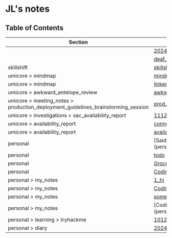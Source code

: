 # JL's notes

## Table of Contents

| Section        | File Name                          |
|----------------|------------------------------------|
|  | [2024-12-10-07-14-33](2024-12-10-07-14-33.md) |
|  | [deaf_teachers](deaf_teachers.md) |
| skillshift | [skillshift](skillshift/skillshift.md) |
| umicore > mindmap | [mindmap](umicore/mindmap/mindmap.md) |
| umicore > mindmap | [linked_servers](umicore/mindmap/linked_servers.md) |
| umicore > awkward_antelope_review | [awkward_antelope_review](umicore/awkward_antelope_review/awkward_antelope_review.md) |
| umicore > meeting_notes > production_deployment_guidelines_brainstorming_session | [prod_deployment_brainstorming_session](umicore/meeting_notes/production_deployment_guidelines_brainstorming_session/prod_deployment_brainstorming_session.md) |
| umicore > investigations > sac_availability_report | [11122024](umicore/investigations/sac_availability_report/11122024.md) |
| umicore > availability_report | [connection_options](umicore/availability_report/connection_options.md) |
| umicore > availability_report | [availability_report](umicore/availability_report/availability_report.md) |
| personal | [Saida's recommendations](personal/Saida's recommendations.md) |
| personal | [todo](personal/todo.md) |
| personal | [Grocery](personal/Grocery.md) |
| personal | [Coding_ideas](personal/Coding_ideas.md) |
| personal > my_notes | [1_hi](personal/my_notes/1_hi.md) |
| personal > my_notes | [Coding_ideas](personal/my_notes/Coding_ideas.md) |
| personal > my_notes | [somewritting](personal/my_notes/somewritting.md) |
| personal > my_notes | [Coding ideas](personal/my_notes/Coding ideas.md) |
| personal > learning > tryhackme | [10122024](personal/learning/tryhackme/10122024.md) |
| personal > diary | [2024-12-09-22-33-08](personal/diary/2024-12-09-22-33-08.md) |
